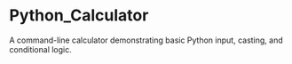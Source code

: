 # Python_Calculator
A command-line calculator demonstrating basic Python input, casting, and conditional logic.
